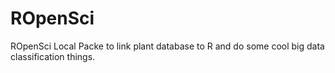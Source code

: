 ROpenSci
========

ROpenSci Local 
Packe to link plant database to R and do some cool big data classification things. 
